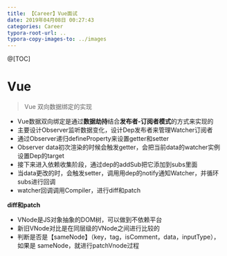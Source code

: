 ```yaml
---
title: 【Career】Vue面试
date: 2019年04月08日 00:27:43
categories: Career
typora-root-url: ..
typora-copy-images-to: ../images
---
```


@[TOC]
# Vue
> Vue 双向数据绑定的实现

- Vue数据双向绑定是通过**数据劫持**结合**发布者-订阅者模式**的方式来实现的
- 主要设计Observer监听数据变化，设计Dep发布者来管理Watcher订阅者
- 通过Observer递归defineProperty来设置getter和setter
- Observer data初次渲染的时候会触发getter，会把当前data的watcher实例设置Dep的target
- 接下来进⼊依赖收集阶段，通过dep的addSub把它添加到subs⾥面
- 当data更改的时，会触发setter，调⽤用dep的notify通知Watcher，并循环subs进行回调
- watcher回调调用Compiler，进行diff和patch

**diff和patch**

- VNode是JS对象抽象的DOM树，可以做到不依赖平台
- 新旧VNode对⽐是在同层级的VNode之间进行⽐较的
- 判断是否是【sameNode】（key，tag，isComment，data，inputType），如果是
sameNode，就进行patchVnode过程
